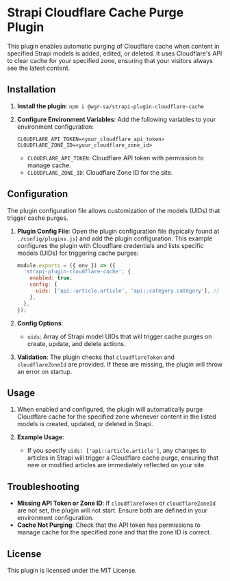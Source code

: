 
# Strapi Cloudflare Cache Purge Plugin

This plugin enables automatic purging of Cloudflare cache when content in specified Strapi models is added, edited, or deleted. It uses Cloudflare's API to clear cache for your specified zone, ensuring that your visitors always see the latest content.

## Installation

1. **Install the plugin**: `npm i @wgr-sa/strapi-plugin-cloudflare-cache`

2. **Configure Environment Variables**: Add the following variables to your environment configuration:
   ```env
   CLOUDFLARE_API_TOKEN=<your_cloudflare_api_token>
   CLOUDFLARE_ZONE_ID=<your_cloudflare_zone_id>
   ```

   - `CLOUDFLARE_API_TOKEN`: Cloudflare API token with permission to manage cache.
   - `CLOUDFLARE_ZONE_ID`: Cloudflare Zone ID for the site.

## Configuration

The plugin configuration file allows customization of the models (UIDs) that trigger cache purges.

1. **Plugin Config File**: Open the plugin configuration file (typically found at `./config/plugins.js`) and add the plugin configuration. This example configures the plugin with Cloudflare credentials and lists specific models (UIDs) for triggering cache purges:

   ```javascript
   module.exports = ({ env }) => ({
     'strapi-plugin-cloudflare-cache': {
       enabled: true,
       config: {
         uids: ['api::article.article', 'api::category.category'], // Add the UIDs for models you want to purge cache on change
       },
     },
   });
   ```

2. **Config Options**:

   - `uids`: Array of Strapi model UIDs that will trigger cache purges on create, update, and delete actions.

3. **Validation**: The plugin checks that `cloudflareToken` and `cloudflareZoneId` are provided. If these are missing, the plugin will throw an error on startup.

## Usage

1. When enabled and configured, the plugin will automatically purge Cloudflare cache for the specified zone whenever content in the listed models is created, updated, or deleted in Strapi.

2. **Example Usage**:
   - If you specify `uids: ['api::article.article']`, any changes to articles in Strapi will trigger a Cloudflare cache purge, ensuring that new or modified articles are immediately reflected on your site.

## Troubleshooting

- **Missing API Token or Zone ID**: If `cloudflareToken` or `cloudflareZoneId` are not set, the plugin will not start. Ensure both are defined in your environment configuration.
- **Cache Not Purging**: Check that the API token has permissions to manage cache for the specified zone and that the zone ID is correct.

## License

This plugin is licensed under the MIT License.
